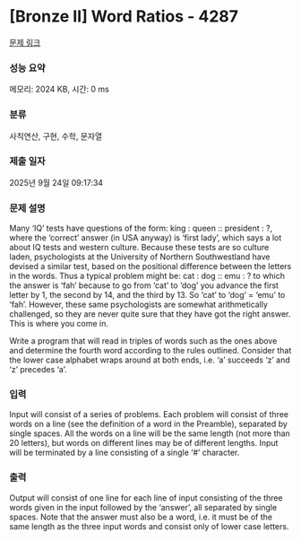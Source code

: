 # [Bronze II] Word Ratios - 4287 

[문제 링크](https://www.acmicpc.net/problem/4287) 

### 성능 요약

메모리: 2024 KB, 시간: 0 ms

### 분류

사칙연산, 구현, 수학, 문자열

### 제출 일자

2025년 9월 24일 09:17:34

### 문제 설명

<p>Many ‘IQ’ tests have questions of the form: king : queen :: president : ?, where the ‘correct’ answer (in USA anyway) is ‘first lady’, which says a lot about IQ tests and western culture. Because these tests are so culture laden, psychologists at the University of Northern Southwestland have devised a similar test, based on the positional difference between the letters in the words. Thus a typical problem might be: cat : dog :: emu : ? to which the answer is ‘fah’ because to go from ‘cat’ to ‘dog’ you advance the first letter by 1, the second by 14, and the third by 13. So ‘cat’ to ‘dog’ = ‘emu’ to ‘fah’. However, these same psychologists are somewhat arithmetically challenged, so they are never quite sure that they have got the right answer. This is where you come in.</p>

<p>Write a program that will read in triples of words such as the ones above and determine the fourth word according to the rules outlined. Consider that the lower case alphabet wraps around at both ends, i.e. ‘a’ succeeds ‘z’ and ‘z’ precedes ‘a’.</p>

### 입력 

 <p>Input will consist of a series of problems. Each problem will consist of three words on a line (see the definition of a word in the Preamble), separated by single spaces. All the words on a line will be the same length (not more than 20 letters), but words on different lines may be of different lengths. Input will be terminated by a line consisting of a single ‘#’ character.</p>

### 출력 

 <p>Output will consist of one line for each line of input consisting of the three words given in the input followed by the ‘answer’, all separated by single spaces. Note that the answer must also be a word, i.e. it must be of the same length as the three input words and consist only of lower case letters.</p>


